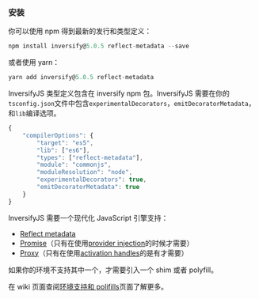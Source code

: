 ### 安装

你可以使用 npm 得到最新的发行和类型定义：
```ts
npm install inversify@5.0.5 reflect-metadata --save
```
或者使用 yarn：
```ts
yarn add inversify@5.0.5 reflect-metadata
```

InversifyJS 类型定义包含在 inversify npm 包。InversifyJS 需要在你的`tsconfig.json`文件中包含`experimentalDecorators`，`emitDecoratorMetadata`，和`lib`编译选项。

```ts
{
    "compilerOptions": {
        "target": "es5",
        "lib": ["es6"],
        "types": ["reflect-metadata"],
        "module": "commonjs",
        "moduleResolution": "node",
        "experimentalDecorators": true,
        "emitDecoratorMetadata": true
    }
}
```

InversifyJS 需要一个现代化 JavaScript 引擎支持：
- [Reflect metadata](https://github.com/rbuckton/ReflectDecorators/blob/master/spec/metadata.md)
- [Promise](https://developer.mozilla.org/en-US/docs/Web/JavaScript/Reference/Global_Objects/Promise)（只有在使用[provider injection](https://github.com/inversify/InversifyJS#injecting-a-provider-asynchronous-factory)的时候才需要）
- [Proxy](https://developer.mozilla.org/en-US/docs/Web/JavaScript/Reference/Global_Objects/Proxy)（只有在使用[activation handles](https://github.com/inversify/InversifyJS/blob/master/wiki/activation_handler.md)的是有才需要）

如果你的环境不支持其中一个，才需要引入一个 shim 或者 polyfill。

在 wiki 页面查阅[环境支持和 polifills](https://github.com/inversify/InversifyJS/blob/master/wiki/environment.md)页面了解更多。